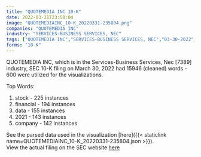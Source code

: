 ```yaml
---
title: "QUOTEMEDIA INC 10-K"
date: 2022-03-31T23:58:04
image: "QUOTEMEDIAINC_10-K_20220331-235804.png"
companies: "QUOTEMEDIA INC"
industry: "SERVICES-BUSINESS SERVICES, NEC"
tags: ["QUOTEMEDIA INC","SERVICES-BUSINESS SERVICES, NEC","03-30-2022","10-K"]
forms: "10-K"
---
```

QUOTEMEDIA INC, which is in the Services-Business Services, Nec [7389] industry, SEC 10-K filing on March 30, 2022 had 15946 (cleaned) words - 600 were utilized for the visualizations.

Top Words:
1. stock - 225 instances
2. financial - 194 instances
3. data - 155 instances
4. 2021 - 143 instances
5. company - 142 instances


See the parsed data used in the visualization [here]({{< staticlink name=QUOTEMEDIAINC_10-K_20220331-235804.json >}}).  
View the actual filing on the SEC website [here](https://www.sec.gov/Archives/edgar/data/1101433/0001654954-22-004062.txt)